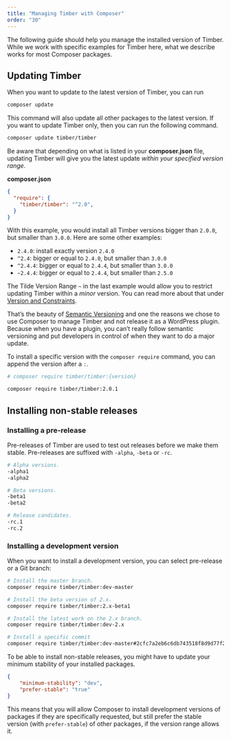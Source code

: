 ```yaml
---
title: "Managing Timber with Composer"
order: "30"
---
```


The following guide should help you manage the installed version of Timber. While we work with specific examples for Timber here, what we describe works for most Composer packages.

## Updating Timber

When you want to update to the latest version of Timber, you can run

```bash
composer update
```

This command will also update all other packages to the latest version. If you want to update Timber only, then you can run the following command.

```bash
composer update timber/timber
```

Be aware that depending on what is listed in your **composer.json** file, updating Timber will give you the latest update *within your specified version range*.

**composer.json**

```json
{
  "require": {
    "timber/timber": "^2.0",
  }
}
```

With this example, you would install all Timber versions bigger than `2.0.0`, but smaller than `3.0.0`. Here are some other examples:

- `2.4.0`: install exactly version `2.4.0`
- `^2.4`: bigger or equal to `2.4.0`, but smaller than `3.0.0`
- `^2.4.4`: bigger or equal to `2.4.4`, but smaller than `3.0.0`
- `~2.4.4`: bigger or equal to `2.4.4`, but smaller than `2.5.0`

The Tilde Version Range `~` in the last example would allow you to restrict updating Timber within a *minor* version. You can read more about that under [Version and Constraints](https://getcomposer.org/doc/articles/versions.md).

That’s the beauty of [Semantic Versioning](https://semver.org/) and one the reasons we chose to use Composer to manage Timber and not release it as a WordPress plugin. Because when you have a plugin, you can’t really follow semantic versioning and put developers in control of when they want to do a major update.

To install a specific version with the `composer require` command, you can append the version after a `:`.

```bash
# composer require timber/timber:{version}

composer require timber/timber:2.0.1
```

## Installing non-stable releases

### Installing a pre-release

Pre-releases of Timber are used to test out releases before we make them stable. Pre-releases are suffixed with `-alpha`, `-beta` or `-rc`.

```bash
# Alpha versions.
-alpha1
-alpha2

# Beta versions.
-beta1
-beta2

# Release candidates.
-rc.1
-rc.2
```

### Installing a development version

When you want to install a development version, you can select pre-release or a Git branch:

```bash
# Install the master branch.
composer require timber/timber:dev-master

# Install the beta version of 2.x.
composer require timber/timber:2.x-beta1

# Install the latest work on the 2.x branch.
composer require timber/timber:dev-2.x

# Install a specific commit
composer require timber/timber:dev-master#2cfc7a2eb6c6db743518f8d9d77f2c6259b5d277
```

To be able to install non-stable releases, you might have to update your minimum stability of your installed packages.

```json
{
    "minimum-stability": "dev",
    "prefer-stable": "true"
}
```

This means that you will allow Composer to install development versions of packages if they are specifically requested, but still prefer the stable version (with `prefer-stable`) of other packages, if the version range allows it.

